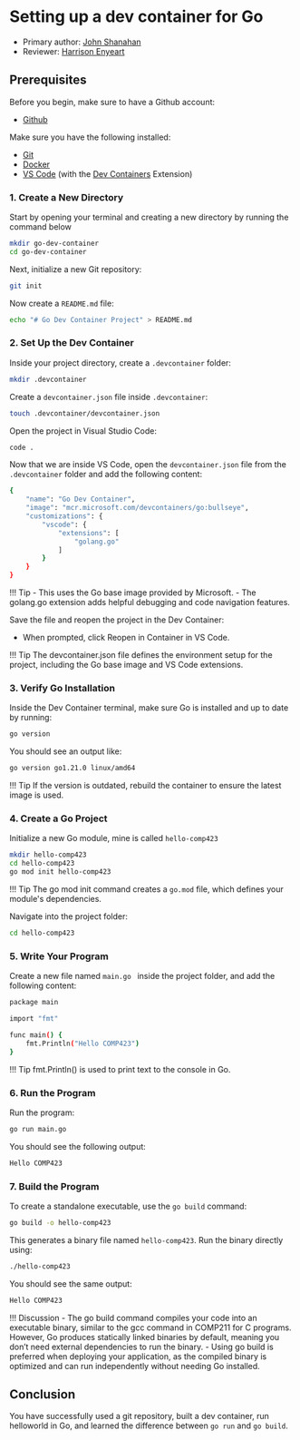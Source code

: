 # Setting up a dev container for Go

* Primary author: [John Shanahan](https://github.com/JoeShans21)
* Reviewer: [Harrison Enyeart](https://github.com/HJEunc)

## Prerequisites

Before you begin, make sure to have a Github account:

* [Github](https://github.com)

Make sure you have the following installed:

* [Git](https://git-scm.com/book/en/v2/Getting-Started-Installing-Git)
* [Docker](https://www.docker.com/products/docker-desktop)
* [VS Code](https://code.visualstudio.com/) (with the [Dev Containers](https://marketplace.visualstudio.com/items?itemName=ms-vscode-remote.remote-containers) Extension)

### 1. Create a New Directory

Start by opening your terminal and creating a new directory by running the command below
```bash
mkdir go-dev-container
cd go-dev-container
```

Next, initialize a new Git repository:
```bash
git init
```

Now create a ```README.md``` file:
```bash
echo "# Go Dev Container Project" > README.md
```

### 2. Set Up the Dev Container

Inside your project directory, create a ```.devcontainer``` folder:
```bash
mkdir .devcontainer
```

Create a ```devcontainer.json``` file inside ```.devcontainer```:
```bash
touch .devcontainer/devcontainer.json
```

Open the project in Visual Studio Code:
```bash
code .
```


Now that we are inside VS Code, open the ```devcontainer.json``` file from the ```.devcontainer``` folder and add the following content:
```bash
{
    "name": "Go Dev Container",
    "image": "mcr.microsoft.com/devcontainers/go:bullseye",
    "customizations": {
        "vscode": {
            "extensions": [
                "golang.go"
            ]
        }
    }
}
```

!!! Tip
    - This uses the Go base image provided by Microsoft.
    - The golang.go extension adds helpful debugging and code navigation features.

Save the file and reopen the project in the Dev Container:

* When prompted, click Reopen in Container in VS Code.

!!! Tip
    The devcontainer.json file defines the environment setup for the project, including the Go base image and VS Code extensions.

### 3. Verify Go Installation
Inside the Dev Container terminal, make sure Go is installed and up to date by running:
```bash
go version
```
You should see an output like:
```bash
go version go1.21.0 linux/amd64
```
!!! Tip
    If the version is outdated, rebuild the container to ensure the latest image is used.

### 4. Create a Go Project
Initialize a new Go module, mine is called ```hello-comp423```
```bash
mkdir hello-comp423
cd hello-comp423
go mod init hello-comp423
```
!!! Tip
    The go mod init command creates a ```go.mod``` file, which defines your module's dependencies.

Navigate into the project folder:
```bash
cd hello-comp423
```

### 5. Write Your Program
Create a new file named ```main.go ``` inside the project folder, and add the following content:
```bash
package main

import "fmt"

func main() {
    fmt.Println("Hello COMP423")
}
```

!!! Tip
    fmt.Println() is used to print text to the console in Go.

### 6. Run the Program
Run the program:
```bash
go run main.go
```
You should see the following output:
```bash
Hello COMP423
```

### 7. Build the Program
To create a standalone executable, use the ```go build``` command:
```bash
go build -o hello-comp423
```
This generates a binary file named ```hello-comp423```. Run the binary directly using:
```bash
./hello-comp423
```
You should see the same output:
```bash
Hello COMP423
```
!!! Discussion
    - The go build command compiles your code into an executable binary, similar to the gcc command in COMP211 for C programs. However, Go produces statically linked binaries by default, meaning you don’t need external dependencies to run the binary.
    - Using go build is preferred when deploying your application, as the compiled binary is optimized and can run independently without needing Go installed.

## Conclusion
You have successfully used a git repository, built a dev container, run helloworld in Go, and learned the difference between ```go run``` and ```go build```.